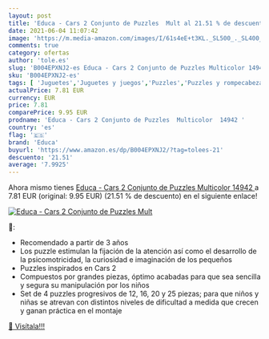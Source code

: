 ```yaml
---
layout: post
title: 'Educa - Cars 2 Conjunto de Puzzles  Mult al 21.51 % de descuento'
date: 2021-06-04 11:07:42
image: 'https://m.media-amazon.com/images/I/61s4eE+t3KL._SL500_._SL400_.jpg'
comments: true
category: ofertas
author: 'tole.es'
slug: 'B004EPXNJ2-es Educa - Cars 2 Conjunto de Puzzles Multicolor 14942'
sku: 'B004EPXNJ2-es'
tags: [ 'Juguetes','Juguetes y juegos','Puzzles','Puzzles y rompecabezas','educa','puzzles', ]
actualPrice: 7.81 EUR
currency: EUR
price: 7.81
comparePrice: 9.95 EUR
prodname: 'Educa - Cars 2 Conjunto de Puzzles  Multicolor  14942 '
country: 'es'
flag: '🇪🇸'
brand: 'Educa'
buyurl: 'https://www.amazon.es/dp/B004EPXNJ2/?tag=tolees-21'
descuento: '21.51'
average: '7.9925'
---
```


Ahora mismo tienes [Educa - Cars 2 Conjunto de Puzzles  Multicolor  14942 ](https://www.amazon.es/dp/B004EPXNJ2/?tag=tolees-21) a 7.81 EUR (original: 9.95 EUR) (21.51 %  de descuento) en el siguiente enlace!

[![Educa - Cars 2 Conjunto de Puzzles  Mult](https://m.media-amazon.com/images/I/61s4eE+t3KL._SL500_._SL400_.jpg)](https://www.amazon.es/dp/B004EPXNJ2/?tag=tolees-21)

🔎:

- Recomendado a partir de 3 años
- Los puzzle estimulan la fijación de la atención así como el desarrollo de la psicomotricidad, la curiosidad e imaginación de los pequeños
- Puzzles inspirados en Cars 2
- Compuestos por grandes piezas, óptimo acabadas para que sea sencilla y segura su manipulación por los niños
- Set de 4 puzzles progresivos de 12, 16, 20 y 25 piezas; para que niños y niñas se atrevan con distintos niveles de dificultad a medida que crecen y ganan práctica en el montaje

[🛒 Visítala!!!](https://www.amazon.es/dp/B004EPXNJ2/?tag=tolees-21)
